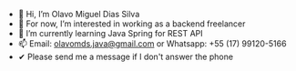 - 👋 Hi, I’m Olavo Miguel Dias Silva
- 👀 For now, I’m interested in working as a backend freelancer
- 🌱 I’m currently learning Java Spring for REST API
- 📫 Email: olavomds.java@gmail.com or Whatsapp: +55 (17) 99120-5166
- ✔ Please send me a message if I don't answer the phone

<!---
OlavoMDSilva/OlavoMDSilva is a ✨ special ✨ repository because its `README.md` (this file) appears on your GitHub profile.
You can click the Preview link to take a look at your changes.
--->
